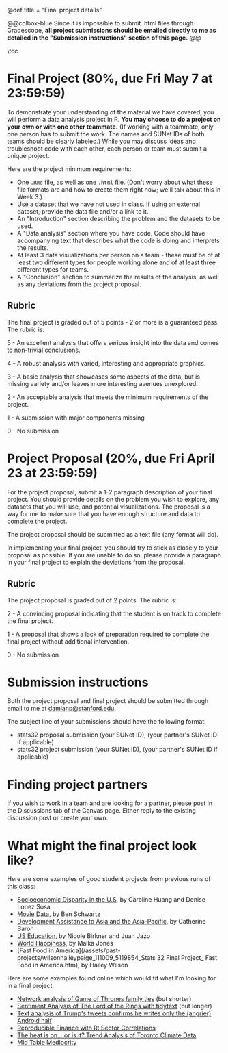 @def title = "Final project details"

@@colbox-blue
Since it is impossible to submit .html files through Gradescope, **all project submissions should be emailed directly to me as detailed in the "Submission instructions" section of this page.**
@@

\toc

# Final Project (80%, due Fri May 7 at 23:59:59)
To demonstrate your understanding of the material we have covered, you will perform a data analysis project in R.
**You may choose to do a project on your own or with one other teammate.** (If working with a teammate, only one person has to submit the work. The names and SUNet IDs of both teams should be clearly labeled.)
While you may discuss ideas and troubleshoot code with each other, each person or team must submit a unique project.

Here are the project minimum requirements:

* One `.Rmd` file, as well as one `.html` file. (Don't worry about what these file formats are and how to create them right now; we'll talk about this in Week 3.)
* Use a dataset that we have not used in class. If using an external dataset, provide the data file and/or a link to it.
* An "Introduction" section describing the problem and the datasets to be used.
* A "Data analysis" section where you have code. Code should have accompanying text that describes what the code is doing and interprets the results.
* At least 3 data visualizations per person on a team - these must be of at least two different types for people working alone and of at least three different types for teams.
* A "Conclusion" section to summarize the results of the analysis, as well as any deviations from the project proposal.

## Rubric

The final project is graded out of 5 points - 2 or more is a guaranteed pass. The rubric is:

5 - An excellent analysis that offers serious insight into the data and comes to non-trivial conclusions.

4 - A robust analysis with varied, interesting and appropriate graphics.

3 - A basic analysis that showcases some aspects of the data, but is missing variety and/or leaves more interesting avenues unexplored.

2 - An acceptable analysis that meets the minimum requirements of the project.

1 - A submission with major components missing

0 - No submission


# Project Proposal (20%, due Fri April 23 at 23:59:59)
For the project proposal, submit a 1-2 paragraph description of your final project.
You should provide details on the problem you wish to explore, any datasets that you will use, and potential visualizations.
The proposal is a way for me to make sure that you have enough structure and data to complete the project.

The project proposal should be submitted as a text file (any format will do).

In implementing your final project, you should try to stick as closely to your proposal as possible.
If you are unable to do so, please provide a paragraph in your final project to explain the deviations from the proposal.

## Rubric

The project proposal is graded out of 2 points. The rubric is:

2 - A convincing proposal indicating that the student is on track to complete the final project.

1 - A proposal that shows a lack of preparation required to complete the final project without additional intervention.

0 - No submission

# Submission instructions
Both the project proposal and final project should be submitted through email to me at [damianp@stanford.edu](mailto:damianp@stanford.edu).

The subject line of your submissions should have the following format:
* stats32 proposal submission (your SUNet ID), (your partner's SUNet ID if applicable)
* stats32 project submission (your SUNet ID), (your partner's SUNet ID if applicable)


# Finding project partners
If you wish to work in a team and are looking for a partner, please post in the Discussions tab of the Canvas page.
Either reply to the existing discussion post or create your own.

# What might the final project look like?
Here are some examples of good student projects from previous runs of this class:

* [Socioeconomic Disparity in the U.S](/assets/past-projects/caroline-huang-denise-lopez-soza.html), by Caroline Huang and Denise Lopez Sosa
* [Movie Data](/assets/past-projects/ben-schwartz.html), by Ben Schwartz
* [Development Assistance to Asia and the Asia-Pacific](/assets/past-projects/baroncatherine_LATE_135896_5133065_Baron-STATS-32-Project.html), by Catherine Baron
* [US Education](/assets/past-projects/birknernicole_148476_5122624_STATS-32-Final-Project-Birkner-Jazo.html), by Nicole Birkner and Juan Jazo
* [World Happiness](/assets/past-projects/jonesmaikasato_185180_5088240_Jones_Maika_STATS32_Final.html), by Maika Jones
* [Fast Food in America](/assets/past-projects/wilsonhaileypaige_111009_5119854_Stats 32 Final Project_ Fast Food in America.htm), by Hailey Wilson


Here are some examples found online which would fit what I'm looking for in a final project:

* [Network analysis of Game of Thrones family ties](https://www.r-bloggers.com/network-analysis-of-game-of-thrones-family-ties/) (but shorter)
* [Sentiment Analysis of The Lord of the Rings with tidytext](https://www.r-bloggers.com/sentiment-analysis-of-the-lord-of-the-rings-with-tidytext/) (but longer)
* [Text analysis of Trump's tweets confirms he writes only the (angrier) Android half](https://www.r-bloggers.com/text-analysis-of-trumps-tweets-confirms-he-writes-only-the-angrier-android-half/)
* [Reproducible Finance with R: Sector Correlations](https://www.r-bloggers.com/reproducible-finance-with-r-sector-correlations/)
* [The heat is on... or is it? Trend Analysis of Toronto Climate Data](https://www.r-bloggers.com/the-heat-is-on-or-is-it-trend-analysis-of-toronto-climate-data/)
* [Mid Table Mediocrity](https://www.r-bloggers.com/mid-table-mediocrity/)
